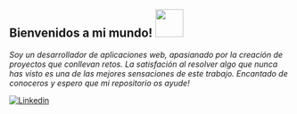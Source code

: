 <h2>Bienvenidos a mi mundo! <img src="https://user-images.githubusercontent.com/56301342/120715199-8e99a480-c4c4-11eb-8606-bcd50f95d249.gif" width="50"/> </h2>


<p><i>Soy un desarrollador de aplicaciones web, apasianado por la creación de proyectos que conllevan retos. La satisfación al resolver algo que nunca has visto es una de las mejores sensaciones de este trabajo. Encantado de conoceros y espero que mi repositorio os ayude!</i></p>

[![Linkedin](https://img.shields.io/badge/-LinkedIn-222222?style=flat-square&logo=Linkedin&logoColor=white&link=https://www.linkedin.com/in/jakson-torres/)](https://www.linkedin.com/in/jakson-torres/)

